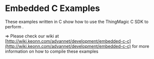 # Embedded C Examples

These examples written in C show how to use the ThingMagic C SDK to perform .

&#8658; Please check our wiki at [http://wiki.keonn.com/advannet/development/embedded-c-c](http://wiki.keonn.com/advannet/development/embedded-c-c) for more information on how to compile these examples
